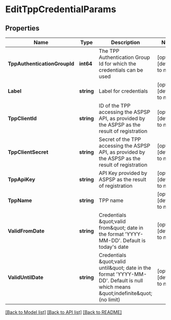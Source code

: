# EditTppCredentialParams

## Properties
Name | Type | Description | Notes
------------ | ------------- | ------------- | -------------
**TppAuthenticationGroupId** | **int64** | The TPP Authentication Group Id for which the credentials can be used | [optional] [default to null]
**Label** | **string** | Label for credentials | [optional] [default to null]
**TppClientId** | **string** | ID of the TPP accessing the ASPSP API, as provided by the ASPSP as the result of registration | [optional] [default to null]
**TppClientSecret** | **string** | Secret of the TPP accessing the ASPSP API, as provided by the ASPSP as the result of registration | [optional] [default to null]
**TppApiKey** | **string** | API Key provided by ASPSP  as the result of registration | [optional] [default to null]
**TppName** | **string** | TPP name | [optional] [default to null]
**ValidFromDate** | **string** | Credentials \&quot;valid from\&quot; date in the format &#39;YYYY-MM-DD&#39;. Default is today&#39;s date | [optional] [default to null]
**ValidUntilDate** | **string** | Credentials \&quot;valid until\&quot; date in the format &#39;YYYY-MM-DD&#39;. Default is null which means \&quot;indefinite\&quot; (no limit) | [optional] [default to null]

[[Back to Model list]](../README.md#documentation-for-models) [[Back to API list]](../README.md#documentation-for-api-endpoints) [[Back to README]](../README.md)


